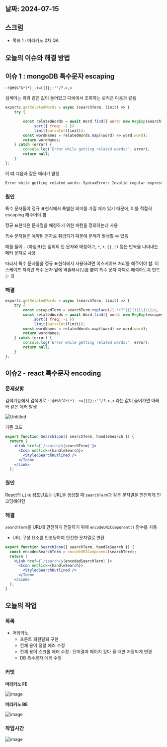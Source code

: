 ## 날짜: 2024-07-15

## 스크럼

- 목표 1 : 머라카노 2차 QA

## 오늘의 이슈와 해결 방법

## 이슈 1 : mongoDB 특수문자 escaping

```
~!@#$%^&*(*)_-+=[{]};:'"/?.>,<
```

검색어는 위와 같은 값이 들어있고
디비에서 조회하는 로직은 다음과 같음

```jsx
exports.getRelatedWords = async (searchTerm, limit) => {
    try {
        
        const relatedWords = await Word.find({ word: new RegExp(searchTerm, 'i') })
            .sort({ freq: -1 })
            .limit(parseInt(limit));
        const wordNames = relatedWords.map((word) => word.word);
        return wordNames;
    } catch (error) {
        console.log('Error while getting related words:', error);
        return null;
    }
};
```

이 떄 다음과 같은 에러가 발생

```bash
Error while getting related words: SyntaxError: Invalid regular expression: /~!@#$%^&*(*)_-+=[{]};:'"/?.>,</i: Nothing to repeat
```

### 원인

 특수 문자들이 정규 표현식에서 특별한 의미를 가질 때가 있기 때문에, 이를 적절히 escaping 해주어야 함

정규 표현식은 문자열을 매칭하기 위한 패턴을 정의하는데 사용

특수 문자들은 예약된 문자로 취급되기 때문에 문제가 발생할 수 있음

예를 들어 `.` (마침표)는 임의의 한 문자와 매칭하고, `*`, `+`, `{}`, `()` 등은 반복을 나타내는 메타 문자로 사용

따라서 특수 문자들을 정규 표현식에서 사용하려면 이스케이프 처리를 해주어야 함. 이스케이프 처리란 특수 문자 앞에 역슬래시(`\`)를 붙여 특수 문자 자체로 해석하도록 만드는 것

### 해결

```jsx
exports.getRelatedWords = async (searchTerm, limit) => {
    try {
        const escapedTerm = searchTerm.replace(/[.*+?^${}()|[\]\\]/g, '\\$&');
        const relatedWords = await Word.find({ word: new RegExp(escapedTerm, 'i') })
            .sort({ freq: -1 })
            .limit(parseInt(limit));
        const wordNames = relatedWords.map((word) => word.word);
        return wordNames;
    } catch (error) {
        console.log('Error while getting related words:', error);
        return null;
    }
};
```

## 이슈2 - react 특수문자 encoding

### 문제상황

검색기능에서 검색어로  `~!@#$%^&*(*)_-+=[{]};:'"/?.>,<` 라는 값이 들어가면 아래와 같은 에러 발생

![Untitled](https://prod-files-secure.s3.us-west-2.amazonaws.com/8d39320e-a91b-4092-a64b-36b1d3c51690/2090cbf9-7eb6-41a7-a55c-15f3a1e1987e/Untitled.png)

기존 코드

```jsx
export function SearchIcon({ searchTerm, handleSearch }) {
  return (
    <Link href={`/search/${searchTerm}`}>
      <Icon onClick={handleSearch}>
        <StyledSearchOutlined />
      </Icon>
    </Link>
  );

```

### 원인

React의 `Link` 컴포넌트는 URL을 생성할 때 `searchTerm`과 같은 문자열을 안전하게 인코딩해야함

### 해결

`searchTerm`을 URL에 안전하게 전달하기 위해 `encodeURIComponent()` 함수를 사용

- URL 구성 요소를 인코딩하여 안전한 문자열로 변환

```jsx
export function SearchIcon({ searchTerm, handleSearch }) {
  const encodedSearchTerm = encodeURIComponent(searchTerm);
  return (
    <Link href={`/search/${encodedSearchTerm}`}>
      <Icon onClick={handleSearch}>
        <StyledSearchOutlined />
      </Icon>
    </Link>
  );
}
```

## 오늘의 작업

### 목록

- 머라카노
    - 프론트 회원탈퇴 구현
    - 전체 용어 정렬 에러 수정
    - 전체 용어 스크롤 에러 수정 : 단어결과 페이지 갔다 올 때만 저장되게 변경
    - DB 특수문자 에러 수정

### 커밋

**머라카노 FE**

![image](https://github.com/user-attachments/assets/ea96a505-e8a2-4284-bbce-996972d7987f)


**머라카노 BE**

![image](https://github.com/user-attachments/assets/70c621d7-599f-4cff-89c1-90ed2045a4d7)


### 작업시간

![image](https://github.com/user-attachments/assets/9f3d5752-4ca3-471e-9ca1-084c3ac2c856)
